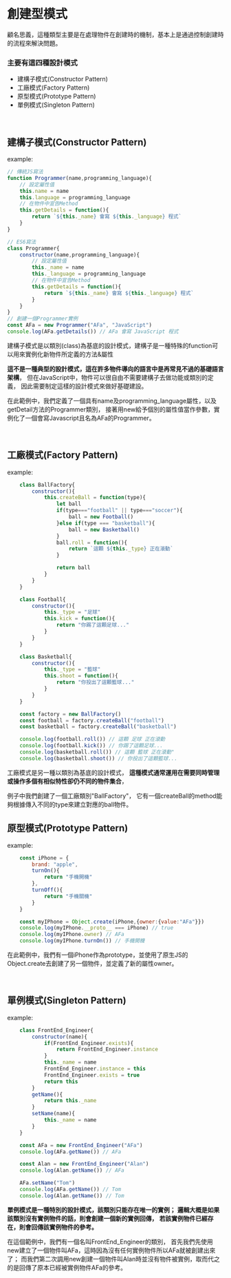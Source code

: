 # 創建型模式
顧名思義，這種類型主要是在處理物件在創建時的機制，基本上是通過控制創建時的流程來解決問題。

### 主要有這四種設計模式
* 建構子模式(Constructor Pattern)
* 工廠模式(Factory Pattern)
* 原型模式(Prototype Pattern)
* 單例模式(Singleton Pattern)
  
<br/>

## 建構子模式(Constructor Pattern)
example:
```js
// 傳統JS寫法
function Programmer(name,programming_language){
    // 設定屬性值
    this.name = name
    this.language = programming_language
    // 在物件中宣告Method
    this.getDetails = function(){
        return `${this._name} 會寫 ${this._language} 程式`
    }
}

// ES6寫法
class Programmer{
    constructor(name,programming_language){
        // 設定屬性值
        this._name = name
        this._language = programming_language
        // 在物件中宣告Method
        this.getDetails = function(){
            return `${this._name} 會寫 ${this._language} 程式`
        }
    }
} 
// 創建一個Programmer實例
const AFa = new Programmer("AFa", "JavaScript")
console.log(AFa.getDetails()) // AFa 會寫 JavaScript 程式
```
建構子模式是以類別(class)為基底的設計模式，建構子是一種特殊的function可以用來實例化新物件所定義的方法&屬性

**這不是一種典型的設計模式，這在許多物件導向的語言中是再常見不過的基礎語言架構**，
但在JavaScript中，物件可以很自由不需要建構子去做功能或類別的定義，
因此需要制定這樣的設計模式來做好基礎建設。

在此範例中，我們定義了一個具有name及programming_language屬性，以及getDetail方法的Programmer類別，
接著用new給予個別的屬性值當作參數，實例化了一個會寫Javascript且名為AFa的Programmer。
  
  
<br/>

## 工廠模式(Factory Pattern)
example:
```js
    class BallFactory{
        constructor(){
            this.createBall = function(type){
                let ball
                if(type==="football" || type==="soccer"){
                    ball = new Football()
                }else if(type === "basketball"){
                    ball = new Basketball()
                }
                ball.roll = function(){
                    return `這顆 ${this._type} 正在滾動`
                }

                return ball
            }
        }
    }

    class Football{
        constructor(){
            this._type = "足球"
            this.kick = function(){
                return "你踢了這顆足球..."
            }
        }
    }

    class Basketball{
        constructor(){
            this._type = "籃球"
            this.shoot = function(){
                return "你投出了這顆籃球..."
            }
        }
    }

    const factory = new BallFactory()
    const football = factory.createBall("football")
    const basketball = factory.createBall("basketball")

    console.log(football.roll()) // 這顆 足球 正在滾動
    console.log(football.kick()) // 你踢了這顆足球...
    console.log(basketball.roll()) // 這顆 籃球 正在滾動"
    console.log(basketball.shoot()) // 你投出了這顆籃球...
```
工廠模式是另一種以類別為基底的設計模式，
**這種模式通常運用在需要同時管理或操作多個有相似特性卻仍不同的物件集合**，

例子中我們創建了一個工廠類別"BallFactory"，
它有一個createBall的method能夠根據傳入不同的type來建立對應的ball物件。



## 原型模式(Prototype Pattern)
example:
```js
    const iPhone = {
        brand: "apple",
        turnOn(){
            return "手機開機"
        },
        turnOff(){
            return "手機關機"
        }
    }

    const myIPhone = Object.create(iPhone,{owner:{value:"AFa"}})
    console.log(myIPhone.__proto__ === iPhone) // true
    console.log(myIPhone.owner) // AFa
    console.log(myIPhone.turnOn()) // 手機開機
```
在此範例中，我們有一個iPhone作為prototype，並使用了原生JS的Object.create去創建了另一個物件，並定義了新的屬性owner。

<br/>

## 單例模式(Singleton Pattern)
example:
```js
    class FrontEnd_Engineer{
        constructor(name){
            if(FrontEnd_Engineer.exists){
                return FrontEnd_Engineer.instance
            }
            this._name = name
            FrontEnd_Engineer.instance = this
            FrontEnd_Engineer.exists = true
            return this
        }
        getName(){
            return this._name
        }
        setName(name){
            this._name = name
        }
    }

    const AFa = new FrontEnd_Engineer("AFa")
    console.log(AFa.getName()) // AFa

    const Alan = new FrontEnd_Engineer("Alan")
    console.log(Alan.getName()) // AFa

    AFa.setName("Tom")
    console.log(AFa.getName()) // Tom
    console.log(Alan.getName()) // Tom
```
**單例模式是一種特別的設計模式，該類別只能存在唯一的實例；**
**邏輯大概是如果該類別沒有實例物件的話，則會創建一個新的實例回傳，**
**若該實例物件已經存在，則會回傳該實例物件的參考。**

在這個範例中，我們有一個名叫FrontEnd_Engineer的類別，
首先我們先使用new建立了一個物件叫AFa，這時因為沒有任何實例物件所以AFa就被創建出來了；
而我們第二次調用new創建一個物件叫Alan時並沒有物件被實例，取而代之的是回傳了原本已經被實例物件AFa的參考。